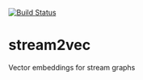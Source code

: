 [![Build Status](https://travis-ci.com/TiphaineV/stream2vec.svg?branch=master)](https://travis-ci.com/TiphaineV/stream2vec)

# stream2vec

Vector embeddings for stream graphs

